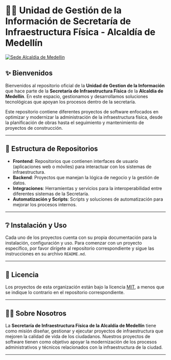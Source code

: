 # 👷‍♂️ Unidad de Gestión de la Información de Secretaría de Infraestructura Física - Alcaldía de Medellín

[![Sede Alcaldia de Medellin](https://cdnwordpresstest-f0ekdgevcngegudb.z01.azurefd.net/es/wp-content/uploads/2021/08/sede-alcaldia-medellin.jpg)](https://medellin.gov.co)

## ✨ Bienvenidos

Bienvenidos al repositorio oficial de la **Unidad de Gestion de la Información** que hace parte de la **Secretaría de Infraestructura Física** de la **Alcaldía de Medellín**. En este espacio, gestionamos y desarrollamos soluciones tecnológicas que apoyan los procesos dentro de la secretaría.

Este repositorio contiene diferentes proyectos de software enfocados en optimizar y modernizar la administración de la infraestructura física, desde la planificación de obras hasta el seguimiento y mantenimiento de proyectos de construcción.

---

## 📁 Estructura de Repositorios

- **Frontend**: Repositorios que contienen interfaces de usuario (aplicaciones web o móviles) para interactuar con los sistemas de infraestructura.
- **Backend**: Proyectos que manejan la lógica de negocio y la gestión de datos.
- **Integraciones**: Herramientas y servicios para la interoperabilidad entre diferentes sistemas de la Secretaría.
- **Automatización y Scripts**: Scripts y soluciones de automatización para mejorar los procesos internos.

---

## ❔ Instalación y Uso

Cada uno de los proyectos cuenta con su propia documentación para la instalación, configuración y uso. Para comenzar con un proyecto específico, por favor dirígete al repositorio correspondiente y sigue las instrucciones en su archivo `README.md`.

---

## 📃 Licencia

Los proyectos de esta organización están bajo la licencia [MIT](LICENSE), a menos que se indique lo contrario en el repositorio correspondiente.

---

## 👨‍💻 Sobre Nosotros

La **Secretaría de Infraestructura Física de la Alcaldía de Medellín** tiene como misión diseñar, gestionar y ejecutar proyectos de infraestructura que mejoren la calidad de vida de los ciudadanos. Nuestros proyectos de software tienen como objetivo apoyar la modernización de los procesos administrativos y técnicos relacionados con la infraestructura de la ciudad.

---
